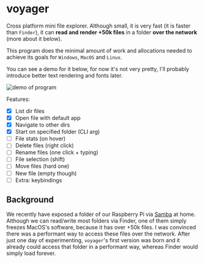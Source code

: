 # voyager

Cross platform mini file explorer. Although small, it is very fast (it is faster than `Finder`), it can **read and render +50k files** in a folder **over the network** (more about it below).

This program does the minimal amount of work and allocations needed to achieve its goals for `Windows`, `MacOS` and `Linux`.

You can see a demo for it below, for now it's not very pretty, I'll probably introduce better text rendering and fonts later.

![demo of program](demo.gif)

Features:

- [x] List dir files
- [x] Open file with default app
- [x] Navigate to other dirs
- [x] Start on specified folder (CLI arg)
- [ ] File stats (on hover)
- [ ] Delete files (right click)
- [ ] Rename files (one click + typing)
- [ ] File selection (shift)
- [ ] Move files (hard one)
- [ ] New file (empty though)
- [ ] Extra: keybindings

## Background

We recently have exposed a folder of our Raspberry Pi via [Samba](https://en.wikipedia.org/wiki/Samba_(software)) at home. Although we can read/write most folders via Finder, one of them simply freezes MacOS's software, because it has over +50k files. I was convinced there was a performant way to access these files over the network. After just one day of experimenting, `voyager`'s first version was born and it already could access that folder in a performant way, whereas Finder would simply load forever.
